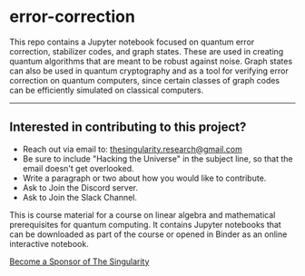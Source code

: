 # error-correction
This repo contains a Jupyter notebook focused on quantum error correction, stabilizer codes, and graph states. These are used in creating quantum algorithms that are meant to be robust against noise. Graph states can also be used in quantum cryptography and as a tool for verifying error correction on quantum computers, since certain classes of graph codes can be efficiently simulated on classical computers. 

---

## Interested in contributing to this project? 
- Reach out via email to: thesingularity.research@gmail.com
- Be sure to include "Hacking the Universe" in the subject line, so that the email doesn't get overlooked. 
- Write a paragraph or two about how you would like to contribute.
- Ask to Join the Discord server. 
- Ask to Join the Slack Channel.

This is course material for a course on linear algebra and mathematical prerequisites for quantum computing. It contains Jupyter notebooks that can be downloaded as part of the course or opened in Binder as an online interactive notebook. 

[Become a Sponsor of The Singularity](https://github.com/sponsors/The-Singularity-Research)

